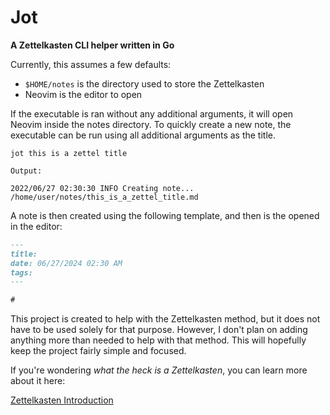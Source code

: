 # Jot

**A Zettelkasten CLI helper written in Go**

Currently, this assumes a few defaults:

 - `$HOME/notes` is the directory used to store the Zettelkasten
 - Neovim is the editor to open

If the executable is ran without any additional arguments, it will open Neovim inside the notes directory.
To quickly create a new note, the executable can be run using all additional arguments as the title.

```shell
jot this is a zettel title

Output:

2022/06/27 02:30:30 INFO Creating note... /home/user/notes/this_is_a_zettel_title.md
```

A note is then created using the following template, and then is the opened in the editor:

```markdown
---
title:
date: 06/27/2024 02:30 AM
tags:
---

#
```

This project is created to help with the Zettelkasten method, but it does not have to be used solely for that purpose.
However, I don't plan on adding anything more than needed to help with that method.
This will hopefully keep the project fairly simple and focused.

If you're wondering *what the heck is a Zettelkasten*, you can learn more about it here:

[Zettelkasten Introduction](https://zettelkasten.de/introduction/)
